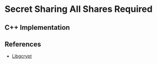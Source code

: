 Secret Sharing All Shares Required
==================================
C++ Implementation
------------------

References
----------

* [Libgcrypt][1]


[1]: https://www.gnupg.org/related_software/libgcrypt/
